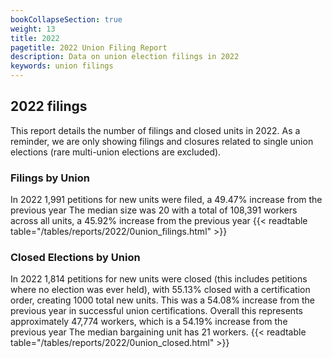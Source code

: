 ```yaml
---
bookCollapseSection: true
weight: 13
title: 2022
pagetitle: 2022 Union Filing Report
description: Data on union election filings in 2022
keywords: union filings
---
```


## 2022 filings

This report details the number of filings and closed units in 2022. As a reminder, we are only showing filings and closures related to single union elections (rare multi-union elections are excluded).

### Filings by Union
In 2022 1,991 petitions for new units were filed, a 49.47% increase from the previous year The median size was 20 with a total of 108,391 workers across all units, a 45.92% increase from the previous year
{{< readtable table="/tables/reports/2022/0union_filings.html" >}}

### Closed Elections by Union
In 2022 1,814 petitions for new units were closed (this includes petitions where no election was ever held), with 55.13% closed with a certification order, creating 1000 total new units. This was a 54.08% increase from the previous year in successful union certifications. Overall this represents approximately 47,774 workers, which is a 54.19% increase from the previous year The median bargaining unit has 21 workers.
{{< readtable table="/tables/reports/2022/0union_closed.html" >}}

